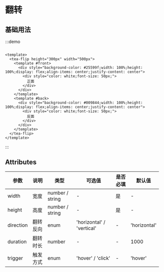 # 翻转

## 基础用法
:::demo

```vue

<template>
  <tea-flip height="300px" width="500px">
    <template #front>
      <div style="background-color: #25599f;width: 100%;height: 100%;display: flex;align-items: center;justify-content: center">
        <div style="color: white;font-size: 50px;">
          正面
        </div>
      </div>
    </template>
    <template #back>
      <div style="background-color: #009844;width: 100%;height: 100%;display: flex;align-items: center;justify-content: center">
        <div style="color: white;font-size: 50px;">
          反面
        </div>
      </div>
    </template>
  </tea-flip>
</template>

```

:::

## Attributes

| 参数      | 说明     | 类型            | 可选值                    | 是否必填 | 默认值       |
| --------- | -------- | --------------- | ------------------------- | -------- | ------------ |
| width     | 宽度     | number / string | -                         | 是       | -            |
| height    | 高度     | number / string | -                         | 是       | -            |
| direction | 翻转反向 | enum            | 'horizontal' / 'vertical' | -        | 'horizontal' |
| duration  | 翻转时长 | number          | -                         | -        | 1000         |
| trigger   | 触发方式 | enum            | 'hover' / 'click'         | -        | 'hover'      |
